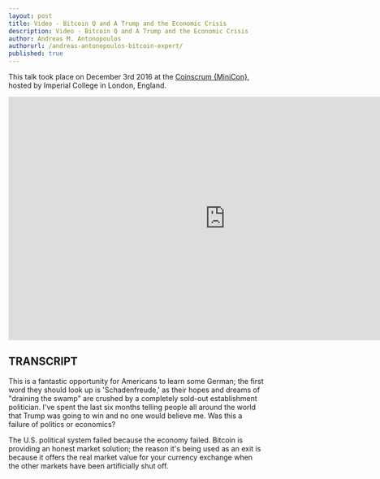 ```yaml
---
layout: post
title: Video - Bitcoin Q and A Trump and the Economic Crisis
description: Video - Bitcoin Q and A Trump and the Economic Crisis
author: Andreas M. Antonopoulos
authorurl: /andreas-antonopoulos-bitcoin-expert/
published: true
---
```


<p>This talk took place on December 3rd 2016 at the <a href="/bitcoin-investor/">Coinscrum {MiniCon}</a>, hosted by Imperial College in London, England.</p>

<center><iframe width="854" height="480" src="https://www.youtube.com/embed/GUXnj99s_Ko?list=PLPQwGV1aLnTsHvzevl9BAUlfsfwFfU7aP" frameborder="0" allowfullscreen></iframe></center>

<h2>TRANSCRIPT</h2>

This is a fantastic opportunity for Americans to learn some German; the first word they should look up is 'Schadenfreude,' as their hopes and dreams of "draining the swamp" are crushed by a completely sold-out establishment politician. I've spent the last six months telling people all around the world that Trump was going to win and no one would believe me. Was this a failure of politics or economics? 

The U.S. political system failed because the economy failed. Bitcoin is providing an honest market solution; the reason it's being used as an exit is because it offers the real market value for your currency exchange when the other markets have been artificially shut off.
